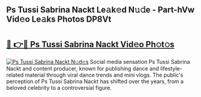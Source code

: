 ## Ps Tussi Sabrina Nackt Le𝚊k𝚎d N𝚞𝚍e - Part-hVw Vid𝚎o Le𝚊ks Photos DP8Vt

# <h2><a href="http://fb37aay.evod.top/?m=Ps+Tussi+Sabrina+Nackt">🔗 👉🔴 Ps Tussi Sabrina Nackt Vid𝚎o Ph𝚘t𝚘s</a></h2>

[![Ps Tussi Sabrina Nackt N𝚞d𝚎s](https://i.imgur.com/8V9OHl7.gif)](http://fb37aay.evod.top/?m=Ps+Tussi+Sabrina+Nackt)
Social media sensation Ps Tussi Sabrina Nackt and content producer, known for publishing dance and lifestyle-related material through viral dance trends and mini vlogs. The public's perception of Ps Tussi Sabrina Nackt has shifted over the years, from a beloved celebrity to a controversial figure. 
